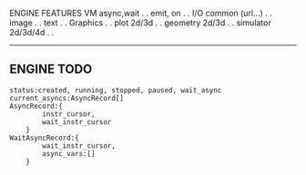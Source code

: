 ENGINE FEATURES
VM
	async,wait			.		.
	emit, on			.		.
I/O
	common (url...)		.		.
	image				.		.
	text				.		.
Graphics				.		.
	plot 2d/3d			.		.
	geometry 2d/3d		.		.
	simulator 2d/3d/4d	.		.


-----------------------
ENGINE TODO
-----------------------
	status:created, running, stopped, paused, wait_async
	current_asyncs:AsyncRecord[]
	AsyncRecord:{
			instr_cursor,
			wait_instr_cursor
		}
	WaitAsyncRecord:{
			wait_instr_cursor,
			async_vars:[]
		}